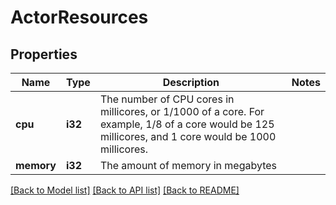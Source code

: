 # ActorResources

## Properties

Name | Type | Description | Notes
------------ | ------------- | ------------- | -------------
**cpu** | **i32** | The number of CPU cores in millicores, or 1/1000 of a core. For example, 1/8 of a core would be 125 millicores, and 1 core would be 1000 millicores. | 
**memory** | **i32** | The amount of memory in megabytes | 

[[Back to Model list]](../README.md#documentation-for-models) [[Back to API list]](../README.md#documentation-for-api-endpoints) [[Back to README]](../README.md)


